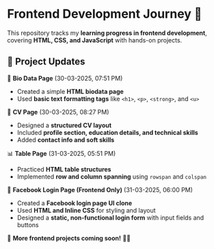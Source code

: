 # **Frontend Development Journey** 🚀  

This repository tracks my **learning progress in frontend development**, covering **HTML, CSS, and JavaScript** with hands-on projects.  

## **📆 Project Updates**  

📄 **Bio Data Page** (30-03-2025, 07:51 PM)  
- Created a simple **HTML biodata page**  
- Used **basic text formatting tags** like `<h1>`, `<p>`, `<strong>`, and `<u>`  

📜 **CV Page** (30-03-2025, 08:27 PM)  
- Designed a **structured CV layout**  
- Included **profile section, education details, and technical skills**  
- Added **contact info and soft skills**  

📊 **Table Page** (31-03-2025, 05:51 PM)  
- Practiced **HTML table structures**  
- Implemented **row and column spanning** using `rowspan` and `colspan`  

🔵 **Facebook Login Page (Frontend Only)** (31-03-2025, 06:00 PM)  
- Created a **Facebook login page UI clone**  
- Used **HTML and Inline CSS** for styling and layout  
- Designed a **static, non-functional login form** with input fields and buttons  

📌 **More frontend projects coming soon!** 🚀🔥  
